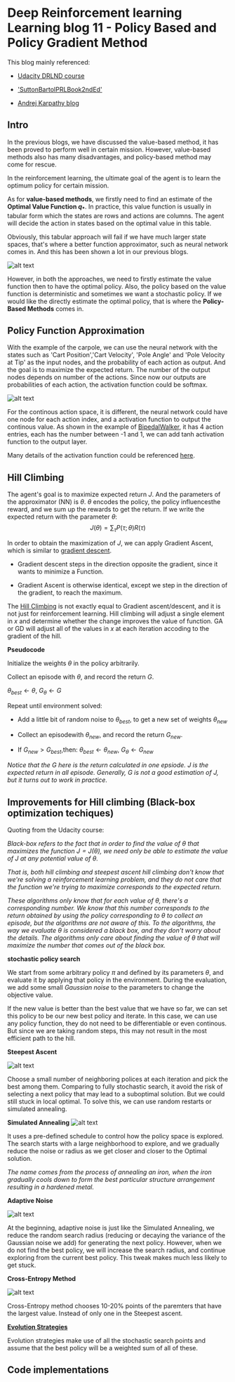 # Deep Reinforcement learning Learning blog 11 - Policy Based and Policy Gradient Method

This blog mainly  referenced:

- [Udacity DRLND course](https://www.udacity.com/course/deep-reinforcement-learning-nanodegree--nd893)

- ['SuttonBartoIPRLBook2ndEd'](https://web.stanford.edu/class/psych209/Readings/SuttonBartoIPRLBook2ndEd.pdf)

- [Andrej Karpathy blog](karpathy.github.io/2016/05/31/rl/)



## Intro

In the previous blogs, we have discussed the value-based method, it has been proved to perform well in certain mission. However, value-based methods also has many disadvantages, and policy-based method may come for rescue.

In the reinforcement learning, the ultimate goal of the agent is to learn the optimum policy for certain mission.

As for **value-based methods**, we firstly need to find an estimate of the **Optimal Value Function $q_*$**. In practice, this value function is usually in tabular form which the states are rows and actions are columns. The agent will decide the action in states based on the optimal value in this table.

Obviously, this tabular approach will fail if we have much larger state spaces, that's where a better function approximator, such as neural network comes in. And this has been shown a lot in our previous blogs.

![alt text](fig_blog_11/value_based_mths.png "value_based_mths")

However, in both the approaches, we need to firstly estimate the value function then to have the optimal policy. Also, the policy based on the value function is deterministic and sometimes we want a stochastic policy. If we would like the directly estimate the optimal policy, that is where the **Policy-Based Methods** comes in.

## Policy Function Approximation

With the example of the carpole, we can use the neural network with the states such as 'Cart Position','Cart Velocity', 'Pole Angle' and 'Pole Velocity at Tip' as the input nodes, and the probability of each action as output. And the goal is to maximize the expected return.  The number of the output nodes depends on number of the actions. Since  now  our outputs are probabilities  of each  action, the activation  function could be softmax.

![alt text](fig_blog_11/policy_function_approx_eg1.png "policy_function_approx_eg1")

For the continous action space, it is different, the neural network could have one node for each action index, and a activation function to output the continous value. As shown in the example of [BipedalWalker](https://github.com/openai/gym/wiki/BipedalWalker-v2), it has 4 action entries, each has the number between -1 and 1, we can add tanh activation function to the output layer.

Many details  of the activation function could  be referenced [here](https://pytorch.org/docs/stable/nn.html#torch.nn.Tanh).
## Hill Climbing
The agent's goal is to maximize expected return $J$. And the parameters of the approximator (NN) is $\theta$. $\theta$ encodes the policy, the policy influencesthe reward, and we sum up the rewards to get the return. If  we write the expected  return with the parameter $\theta$:
$$
J(\theta)=\sum_{\tau}P(\tau;\theta)R(\tau)
$$

In order to obtain the maximization of $J$, we can apply Gradient Ascent, which is similar to [gradient descent](https://en.wikipedia.org/wiki/Gradient_descent).

- Gradient descent steps in the direction opposite the gradient, since it wants to minimize a Function.

- Gradient Ascent is otherwise identical, except we step in the direction of the gradient, to reach the maximum.

The [Hill Climbing](https://en.wikipedia.org/wiki/Hill_climbing) is not exactly equal to Gradient ascent/descent, and it is not just for reinforcement learning.
Hill climbing will adjust a single element in
$x$ and determine whether the change improves the value of function. GA or GD will adjust all of  the values  in $x$ at each iteration accoding to the gradient of the hill.

**Pseudocode**

Initialize the weights $\theta$ in the policy arbitrarily.

Collect an episode with $\theta$, and record the return $G$.

$\theta_{best}\leftarrow\theta$, $G_{\theta}\leftarrow G$

Repeat until environment solved:

- Add a little bit of random noise to $\theta_{best}$, to get a new set of weights $\theta_{new}$
- Collect an episodewith $\theta_{new}$, and record the return $G_{new}$.

- If  $G_{new}>G_{best}$,then:
$\theta_{best}\leftarrow\theta_{new}$, $G_{\theta}\leftarrow G_{new}$

*Notice that the $G$ here is the return calculated in one  epsiode. $J$ is the expected return  in all episode. Generally, $G$ is not a good estimation of $J$, but it turns out to work in practice.*

## Improvements for Hill climbing (Black-box optimization techiques)
 Quoting from the Udacity course:

 *Black-box refers to the fact that in order to find the value of
$\theta$ that maximizes the function
$J = J(\theta)$, we need only be able to estimate the value of
$J$ at any potential value of $\theta$.*

*That is, both hill climbing and steepest ascent hill climbing don't know that we're solving a reinforcement learning problem, and they do not care that the function we're trying to maximize corresponds to the expected return.*

*These algorithms only know that for each value of
$\theta$, there's a corresponding number. We know that this number corresponds to the return obtained by using the policy corresponding to
$\theta$ to collect an episode, but the algorithms are not aware of this. To the algorithms, the way we evaluate
$\theta$ is considered a black box, and they don't worry about the details. The algorithms only care about finding the value of
$\theta$ that will maximize the number that comes out of the black box.*


**stochastic policy search**

We start from some arbitrary policy $\pi$ and defined by its parameters $\theta$, and evaluate it by applying that policy in the environment. During the evaluation, we add some small *Gaussian noise* to the parameters
to change the objective value.

If the new value is better than the best value that we have so far, we can set this policy  to be our new best policy and iterate.  In this case, we can  use any  policy  function, they do not need to be differentiable or even continous. But since we are taking random steps, this may not result in the most efficient path to the hill.

**Steepest Ascent**

![alt text](fig_blog_11/steepest_ascent.png "steepest_ascent")

Choose a small number of neighboring polices  at each iteration and pick the best among them. Comparing to fully stochastic search, it avoid the risk of selecting a next policy that may lead to a suboptimal solution. But we could still stuck in local optimal. To solve this, we can use random restarts or simulated annealing.



**Simulated Annealing**
![alt text](fig_blog_11/simulated_annealing.png "simulated_annealing")

It uses a pre-defined schedule to control how the policy space is explored. The search starts  with a large neighborhood to explore,  and we  gradually reduce the noise or radius as we get closer and closer to the Optimal solution.

*The name comes from the process of annealing an iron, when the iron gradually cools down to form the best particular structure arrangement resulting in a  hardened metal.*

**Adaptive Noise**

![alt text](fig_blog_11/Adaptive_Noise.png "Adaptive Noise")

At the beginning, adaptive noise is  just like the Simulated Annealing, we reduce the random search radius (reducing or decaying the variance of the Gaussian noise we add) for generating the next policy. However, when we do not find the best policy,  we will increase the search radius, and continue exploring from  the current best policy. This tweak makes much less likely to get stuck.

**Cross-Entropy Method**

![alt text](fig_blog_11/cross_entropy_mth.png "cross_entropy_mth")

Cross-Entropy method chooses 10-20% points of the paremters that have the largest value. Instead of only one in the Steepest ascent.

[**Evolution Strategies**](https://openai.com/blog/evolution-strategies/)

Evolution strategies make use of all the stochastic search points and assume that the best policy will be a weighted sum  of all of these.

## Code implementations
